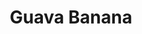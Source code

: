 ---
origin: Columbia
title: Guava Banana
price: 22.00
image_src: assets/
image_alt: coffee bag of guava Banana
---